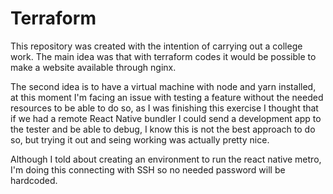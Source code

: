 # Terraform 

This repository was created with the intention of carrying out a college work. The main idea was that with terraform codes it would be possible to make a website available through nginx.

The second idea is to have a virtual machine with node and yarn installed, at this moment I'm facing an issue with testing a feature without the needed resources to be able to do so, as I was finishing this exercise I thought that if we had a remote React Native bundler I could send a development app to the tester and be able to debug, I know this is not the best approach to do so, but trying it out and seing working was actually pretty nice.

Although I told about creating an environment to run the react native metro, I'm doing this connecting with SSH so no needed password will be hardcoded.